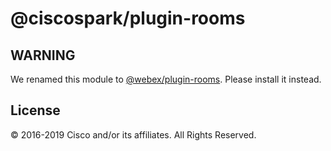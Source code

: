 # @ciscospark/plugin-rooms

## WARNING

We renamed this module to [@webex/plugin-rooms](https://www.npmjs.com/package/@webex/plugin-rooms). Please install it instead.

## License

© 2016-2019 Cisco and/or its affiliates. All Rights Reserved.
